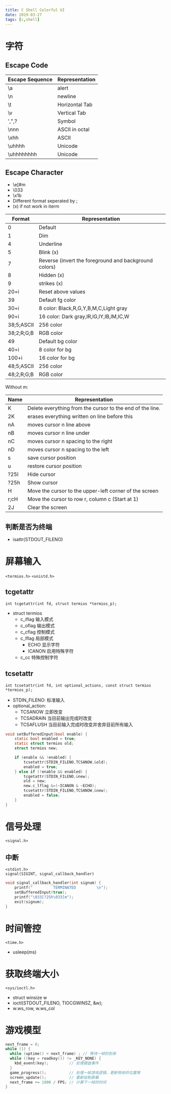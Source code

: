 ```yaml
---
title: C Shell Colorful UI
date: 2019-03-27
tags: [c,shell]
---
```


# 字符

## Escape Code

| Escape Sequence | Representation |
| --------------- | -------------- |
| \a              | alert          |
| \n              | newline        |
| \t              | Horizontal Tab |
| \v              | Vertical Tab   |
| \',\",\?        | Symbol         |
| \nnn            | ASCII in octal |
| \xhh            | ASCII          |
| \uhhhh          | Unicode        |
| \uhhhhhhhh      | Unicode        |

<!--more-->

## Escape Character

* \e[#m
* \033
* \x1b
* Different format seperated by ;
* (x) if not work in iterm

| Format     | Representation                                        |
| ---------- | ----------------------------------------------------- |
| 0          | Default                                               |
| 1          | Dim                                                   |
| 4          | Underline                                             |
| 5          | Blink (x)                                             |
| 7          | Reverse (invert the foreground and background colors) |
| 8          | Hidden (x)                                            |
| 9          | strikes (x)                                           |
| 20+i       | Reset above values                                    |
| 39         | Default fg color                                      |
| 30+i       | 8 color: Black,R,G,Y,B,M,C,Light gray                 |
| 90+i       | 16 color: Dark gray,lR,lG,lY,lB,lM,lC,W               |
| 38;5;ASCII | 256 color                                             |
| 38;2;R;G;B | RGB color                                             |
| 49         | Default bg color                                      |
| 40+i       | 8 color for bg                                        |
| 100+i      | 16 color for bg                                       |
| 48;5;ASCII | 256 color                                             |
| 48;2;R;G;B | RGB color                                             |

Without m:

| Name | Representation                                            |
| ---- | --------------------------------------------------------- |
| K    | Delete everything from the cursor to the end of the line. |
| 2K   | erases everything written on line before this             |
| nA   | moves cursor n line above                                 |
| nB   | moves cursor n line under                                 |
| nC   | moves cursor n spacing to the right                       |
| nD   | moves cursor n spacing to the left                        |
| s    | save cursor position                                      |
| u    | restore cursor position                                   |
| ?25l | Hide cursor                                               |
| ?25h | Show cursor                                               |
| H    | Move the cursor to the upper-left corner of the screen    |
| r;cH | Move the cursor to row r, column c (Start at 1)           |
| 2J   | Clear the screen                                          |

## 判断是否为终端

* isattr(STDOUT_FILENO)

# 屏幕输入

`<termios.h>` `<unistd.h>`

## tcgetattr

`int tcgetattr(int fd, struct termios *termios_p);`

* struct termios
  * c_iflag 输入模式
  * c_oflag 输出模式
  * c_cflag 控制模式
  * c_lflag 局部模式
    * ECHO 显示字符
    * ICANON 启用特殊字符
  * c_cc 特殊控制字符

## tcsetattr

`int tcsetattr(int fd, int optional_actions, const struct termios *termios_p);`

* STDIN_FILENO: 标准输入
* optional_action:
  * TCSANOW 立即改变
  * TCSADRAIN 当目前输出完成时改变
  * TCSAFLUSH 当目前输入完成时改变并舍弃目前所有输入

```C
void setBufferedInput(bool enable) {
	static bool enabled = true;
	static struct termios old;
	struct termios new;

	if (enable && !enabled) {
		tcsetattr(STDIN_FILENO,TCSANOW,&old);
		enabled = true;
	} else if (!enable && enabled) {
		tcgetattr(STDIN_FILENO,&new);
		old = new;
		new.c_lflag &=(~ICANON & ~ECHO);
		tcsetattr(STDIN_FILENO,TCSANOW,&new);
		enabled = false;
	}
}
```

# 信号处理

`<signal.h>`

## 中断

`<stdint.h>`  
`signal(SIGINT, signal_callback_handler)`

```C
void signal_callback_handler(int signum) {
	printf("         TERMINATED         \n");
	setBufferedInput(true);
	printf("\033[?25h\033[m");
	exit(signum);
}
```

# 时间管控

`<time.h>`

* usleep(ms)

# 获取终端大小

`<sys/ioctl.h>`

* struct winsize w
* ioctl(STDOUT_FILENO, TIOCGWINSZ, &w);
* w.ws_row, w.ws_col

# 游戏模型

```C
next_frame = 0;
while (1) {
  while (uptime() < next_frame) ; // 等待一帧的到来
  while ((key = readkey()) != _KEY_NONE) {
    kbd_event(key);         // 处理键盘事件
  }
  game_progress();          // 处理一帧游戏逻辑，更新物体的位置等
  screen_update();          // 重新绘制屏幕
  next_frame += 1000 / FPS; // 计算下一帧的时间
}
```